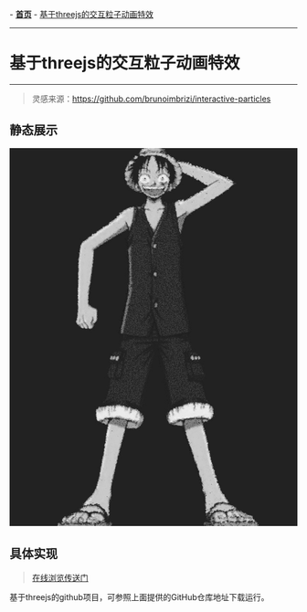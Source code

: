 \- **[首页](README)** \- [基于threejs的交互粒子动画特效](/动效库/图像处理/基于threejs的交互粒子动画特效/README)

------

# 基于threejs的交互粒子动画特效

------

> 灵感来源：https://github.com/brunoimbrizi/interactive-particles

## 静态展示

<p align="center">
  <img src="/动效库/图像处理/基于threejs的交互粒子动画特效/img/示意图.jpg" hight="300"/>
</p>

## 具体实现

> [在线浏览传送门](https://jsrun.net/EA9Kp)

基于threejs的github项目，可参照上面提供的GitHub仓库地址下载运行。
